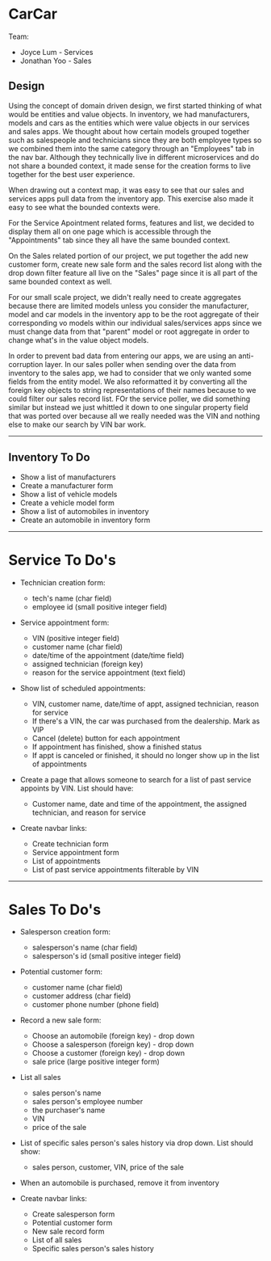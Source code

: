 # CarCar

Team:

* Joyce Lum - Services
* Jonathan Yoo - Sales

## Design
Using the concept of domain driven design, we first started thinking of what would be entities
and value objects. In inventory, we had manufacturers, models and cars as the entities which were
value objects in our services and sales apps. We thought about how certain models grouped together
such as salespeople and technicians since they are both employee types so we combined them into the
same category through an "Employees" tab in the nav bar. Although they technically live in different
microservices and do not share a bounded context, it made sense for the creation forms to live together
for the best user experience.

When drawing out a context map, it was easy to see that our sales and services apps pull data from the
inventory app. This exercise also made it easy to see what the bounded contexts were.

For the Service Apointment related forms, features and list, we decided to display them all on one page
which is accessible through the "Appointments" tab since they all have the same bounded context.

On the Sales related portion of our project, we put together the add new customer form, create new sale form
and the sales record list along with the drop down filter feature all live on the "Sales" page since it is
all part of the same bounded context as well.

For our small scale project, we didn't really need to create aggregates because there are limited models
unless you consider the manufacturer, model and car models in the inventory app to be the root aggregate
of their corresponding vo models within our individual sales/services apps since we must change data from
that "parent" model or root aggregate in order to change what's in the value object models.

In order to prevent bad data from entering our apps, we are using an anti-corruption layer. In our sales 
poller when sending over the data from inventory to the sales app, we had to consider that we only wanted
some fields from the entity model. We also reformatted it by converting all the foreign key objects to 
string representations of their names because to we could filter our sales record list. FOr the service poller,
we did something similar but instead we just whittled it down to one singular property field that was ported
over because all we really needed was the VIN and nothing else to make our search by VIN bar work.

------------------------------------------------------------------------------------------------------------

## Inventory To Do
- Show a list of manufacturers
- Create a manufacturer form
- Show a list of vehicle models
- Create a vehicle model form
- Show a list of automobiles in inventory
- Create an automobile in inventory form

------------------------------------------------------------------------------------------------------------


# Service To Do's
- Technician creation form:
  - tech's name (char field)
  - employee id (small positive integer field)
- Service appointment form:
  - VIN (positive integer field)
  - customer name (char field)
  - date/time of the appointment (date/time field)
  - assigned technician (foreign key)
  - reason for the service appointment (text field)
- Show list of scheduled appointments:
  - VIN, customer name, date/time of appt, assigned technician, reason for service
  - If there's a VIN, the car was purchased from the dealership. Mark as VIP
  - Cancel (delete) button for each appointment
  - If appointment has finished, show a finished status
  * If appt is canceled or finished, it should no longer show up in the list of appointments
- Create a page that allows someone to search for a list of past service appoints by VIN. List should have:
  - Customer name, date and time of the appointment, the assigned technician, and reason for service

- Create navbar links:
  - Create technician form
  - Service appointment form
  - List of appointments
  - List of past service appointments filterable by VIN


------------------------------------------------------------------------------------------------------------

# Sales To Do's
- Salesperson creation form:
  - salesperson's name (char field)
  - salesperson's id (small positive integer field)
- Potential customer form:
  - customer name (char field)
  - customer address (char field)
  - customer phone number (phone field)
- Record a new sale form:
  - Choose an automobile (foreign key) - drop down
  - Choose a salesperson (foreign key) - drop down
  - Choose a customer (foreign key) - drop down
  - sale price (large positive integer form)
- List all sales
  - sales person's name
  - sales person's employee number
  - the purchaser's name
  - VIN
  - price of the sale
- List of specific sales person's sales history via drop down. List should show:
  - sales person, customer, VIN, price of the sale
- When an automobile is purchased, remove it from inventory

- Create navbar links:
  - Create salesperson form
  - Potential customer form
  - New sale record form
  - List of all sales
  - Specific sales person's sales history